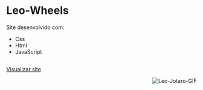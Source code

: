 # Leo-Wheels
Site desenvolvido com:
- Css
- Html
- JavaScript

##
<a href="https://lphbackspace.github.io/Leo-Wheels/leo%20wheels/index.html">Visualizar site</a>


<img align="right" alt="Leo-Jotaro-GIF" src="https://cdn.discordapp.com/attachments/900862006763081818/900938513757929492/Leo-wheels.GIF">
